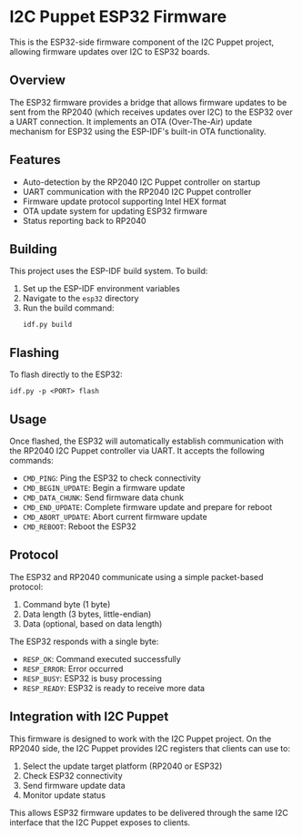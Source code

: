 # I2C Puppet ESP32 Firmware

This is the ESP32-side firmware component of the I2C Puppet project, allowing firmware updates over I2C to ESP32 boards.

## Overview

The ESP32 firmware provides a bridge that allows firmware updates to be sent from the RP2040 (which receives updates over I2C) to the ESP32 over a UART connection. It implements an OTA (Over-The-Air) update mechanism for ESP32 using the ESP-IDF's built-in OTA functionality.

## Features

- Auto-detection by the RP2040 I2C Puppet controller on startup
- UART communication with the RP2040 I2C Puppet controller
- Firmware update protocol supporting Intel HEX format
- OTA update system for updating ESP32 firmware
- Status reporting back to RP2040

## Building

This project uses the ESP-IDF build system. To build:

1. Set up the ESP-IDF environment variables
2. Navigate to the `esp32` directory
3. Run the build command:
   ```
   idf.py build
   ```

## Flashing

To flash directly to the ESP32:

```
idf.py -p <PORT> flash
```

## Usage

Once flashed, the ESP32 will automatically establish communication with the RP2040 I2C Puppet controller via UART. It accepts the following commands:

- `CMD_PING`: Ping the ESP32 to check connectivity
- `CMD_BEGIN_UPDATE`: Begin a firmware update
- `CMD_DATA_CHUNK`: Send firmware data chunk
- `CMD_END_UPDATE`: Complete firmware update and prepare for reboot
- `CMD_ABORT_UPDATE`: Abort current firmware update
- `CMD_REBOOT`: Reboot the ESP32

## Protocol

The ESP32 and RP2040 communicate using a simple packet-based protocol:

1. Command byte (1 byte)
2. Data length (3 bytes, little-endian)
3. Data (optional, based on data length)

The ESP32 responds with a single byte:
- `RESP_OK`: Command executed successfully
- `RESP_ERROR`: Error occurred
- `RESP_BUSY`: ESP32 is busy processing
- `RESP_READY`: ESP32 is ready to receive more data

## Integration with I2C Puppet

This firmware is designed to work with the I2C Puppet project. On the RP2040 side, the I2C Puppet provides I2C registers that clients can use to:

1. Select the update target platform (RP2040 or ESP32)
2. Check ESP32 connectivity
3. Send firmware update data
4. Monitor update status

This allows ESP32 firmware updates to be delivered through the same I2C interface that the I2C Puppet exposes to clients.